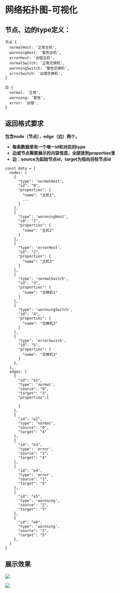 # 网络拓扑图-可视化

## 节点、边的type定义：

```plain
节点 {
  normalHost: '正常主机',
  warnningHost: '警告主机',
  errorHost: '出错主机',
  normalSwitch: '正常交换机',
  warnningSwitch: '警告交换机',
  errorSwitch: '出错交换机',
}

边 {
  normal: '正常',
  warnning: '警告',
  error: '出错',
}
```


## 返回格式要求

**包含node（节点），edge（边）两个，**

* **每条数据里有一个唯一id和对应的type**
* **边或节点需要展示的内容信息，全部放到properties里**
* **边：source为起始节点id，target为指向目标节点id**

```plain
const data = {
  nodes: [
    {
      "type": 'normalHost',
      "id": "0",
      "properties": {
        "name": "主机1",
        ...
      }
    },
    {
      "type": 'warnningHost',
      "id": "1",
      "properties": {
        "name": "主机2"
      }
    },
    {
      "type": 'errorHost',
      "id": "2",
      "properties": {
        "name": "主机3"
      }
    },
    {
      "type": 'normalSwitch',
      "id": "3",
      "properties": {
        "name": "交换机1"
      }
    },
    {
      "type": 'warnningSwitch',
      "id": "4",
      "properties": {
        "name": "交换机2"
      }
    },
    {
      "type": 'errorSwitch',
      "id": "5",
      "properties": {
        "name": "交换机3"
      }
    },
  ],
  edges: [
    {
      "id": "e1",
      "type": 'normal',
      "source": "0",
      "target": "3",
      "properties":{
  
      }
    },
    {
      "id": "e2",
      "type": 'normal',
      "source": "0",
      "target": "4"
    },
    {
      "id": "e3",
      "type": 'error',
      "source": "1",
      "target": "4"
    },
    {
      "id": "e4",
      "type": 'error',
      "source": "1",
      "target": "5"
    },
    {
      "id": "e5",
      "type": 'warnning',
      "source": "2",
      "target": "3"
    },
    {
      "id": "e6",
      "type": 'warnning',
      "source": "2",
      "target": "5"
    },
  ]
}
```

## 展示效果

![](https://cdn.nlark.com/yuque/0/2024/png/35335363/1724902349223-c7b660d1-de44-47ec-a5be-82076d045c58.png)

![](https://cdn.nlark.com/yuque/0/2024/png/35335363/1724902330406-d9d4068c-14a7-4aa6-b015-c89df2fa6d35.png)
